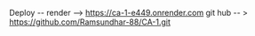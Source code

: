 Deploy -- render --> https://ca-1-e449.onrender.com
git hub -- > https://github.com/Ramsundhar-88/CA-1.git